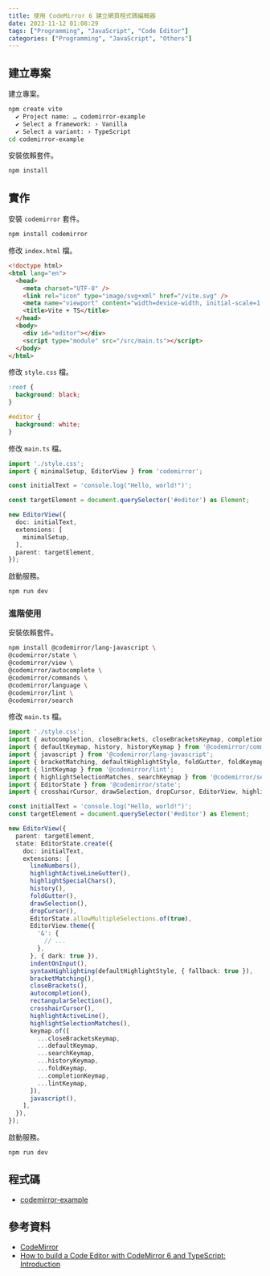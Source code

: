 ```yaml
---
title: 使用 CodeMirror 6 建立網頁程式碼編輯器
date: 2023-11-12 01:08:29
tags: ["Programming", "JavaScript", "Code Editor"]
categories: ["Programming", "JavaScript", "Others"]
---
```


## 建立專案

建立專案。

```bash
npm create vite
  ✔ Project name: … codemirror-example
  ✔ Select a framework: › Vanilla
  ✔ Select a variant: › TypeScript
cd codemirror-example
```

安裝依賴套件。

```bash
npm install
```

## 實作

安裝 `codemirror` 套件。

```bash
npm install codemirror
```

修改 `index.html` 檔。

```html
<!doctype html>
<html lang="en">
  <head>
    <meta charset="UTF-8" />
    <link rel="icon" type="image/svg+xml" href="/vite.svg" />
    <meta name="viewport" content="width=device-width, initial-scale=1.0" />
    <title>Vite + TS</title>
  </head>
  <body>
    <div id="editor"></div>
    <script type="module" src="/src/main.ts"></script>
  </body>
</html>
```

修改 `style.css` 檔。

```css
:root {
  background: black;
}

#editor {
  background: white;
}
```

修改 `main.ts` 檔。

```ts
import './style.css';
import { minimalSetup, EditorView } from 'codemirror';

const initialText = 'console.log("Hello, world!")';

const targetElement = document.querySelector('#editor') as Element;

new EditorView({
  doc: initialText,
  extensions: [
    minimalSetup,
  ],
  parent: targetElement,
});
```

啟動服務。

```bash
npm run dev
```

### 進階使用

安裝依賴套件。

```bash
npm install @codemirror/lang-javascript \
@codemirror/state \
@codemirror/view \
@codemirror/autocomplete \
@codemirror/commands \
@codemirror/language \
@codemirror/lint \
@codemirror/search
```

修改 `main.ts` 檔。

```ts
import './style.css';
import { autocompletion, closeBrackets, closeBracketsKeymap, completionKeymap } from '@codemirror/autocomplete';
import { defaultKeymap, history, historyKeymap } from '@codemirror/commands';
import { javascript } from '@codemirror/lang-javascript';
import { bracketMatching, defaultHighlightStyle, foldGutter, foldKeymap, indentOnInput, syntaxHighlighting } from '@codemirror/language';
import { lintKeymap } from '@codemirror/lint';
import { highlightSelectionMatches, searchKeymap } from '@codemirror/search';
import { EditorState } from '@codemirror/state';
import { crosshairCursor, drawSelection, dropCursor, EditorView, highlightActiveLine, highlightActiveLineGutter, highlightSpecialChars, keymap, lineNumbers, rectangularSelection } from '@codemirror/view';

const initialText = 'console.log("Hello, world!")';
const targetElement = document.querySelector('#editor') as Element;

new EditorView({
  parent: targetElement,
  state: EditorState.create({
    doc: initialText,
    extensions: [
      lineNumbers(),
      highlightActiveLineGutter(),
      highlightSpecialChars(),
      history(),
      foldGutter(),
      drawSelection(),
      dropCursor(),
      EditorState.allowMultipleSelections.of(true),
      EditorView.theme({
        '&': {
          // ...
        },
      }, { dark: true }),
      indentOnInput(),
      syntaxHighlighting(defaultHighlightStyle, { fallback: true }),
      bracketMatching(),
      closeBrackets(),
      autocompletion(),
      rectangularSelection(),
      crosshairCursor(),
      highlightActiveLine(),
      highlightSelectionMatches(),
      keymap.of([
        ...closeBracketsKeymap,
        ...defaultKeymap,
        ...searchKeymap,
        ...historyKeymap,
        ...foldKeymap,
        ...completionKeymap,
        ...lintKeymap,
      ]),
      javascript(),
    ],
  }),
});
```

啟動服務。

```bash
npm run dev
```

## 程式碼

- [codemirror-example](https://github.com/memochou1993/codemirror-example)

## 參考資料

- [CodeMirror](https://codemirror.net/docs/)
- [How to build a Code Editor with CodeMirror 6 and TypeScript: Introduction](https://davidmyers.dev/blog/how-to-build-a-code-editor-with-codemirror-6-and-typescript/introduction)

